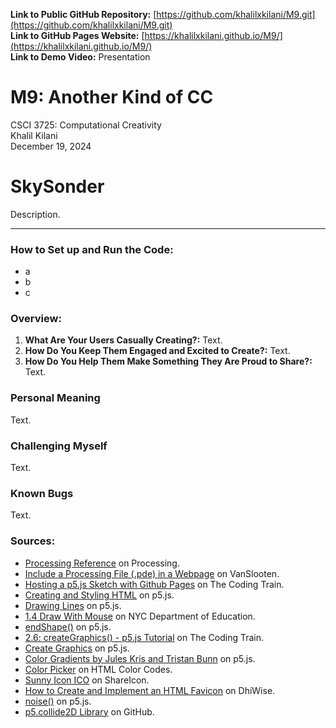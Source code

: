 **Link to Public GitHub Repository:** [https://github.com/khalilxkilani/M9.git](https://github.com/khalilxkilani/M9.git) \
**Link to GitHub Pages Website:** [https://khalilxkilani.github.io/M9/](https://khalilxkilani.github.io/M9/) \
**Link to Demo Video:** Presentation

# M9: Another Kind of CC
CSCI 3725: Computational Creativity \
Khalil Kilani \
December 19, 2024

# SkySonder
Description.

***

### How to Set up and Run the Code:
* a
* b
* c

### Overview:
1. **What Are Your Users Casually Creating?:** Text.
2. **How Do You Keep Them Engaged and Excited to Create?:** Text.
3. **How Do You Help Them Make Something They Are Proud to Share?:** Text.


### Personal Meaning
Text.

### Challenging Myself
Text.

### Known Bugs
Text.

### Sources:
* [Processing Reference](https://processing.org/reference) on Processing.
* [Include a Processing File (.pde) in a Webpage](https://home.et.utwente.nl/slootenvanf/2017/10/03/include-processing-file-in-webpage/) on VanSlooten.
* [Hosting a p5.js Sketch with Github Pages](https://youtu.be/ZneWjyn18e8?feature=shared) on The Coding Train.
* [Creating and Styling HTML](https://p5js.org/tutorials/creating-styling-html/) on p5.js.
* [Drawing Lines](https://p5js.org/examples/animation-and-variables-drawing-lines/) on p5.js.
* [1.4 Draw With Mouse](https://nycdoe-cs4all.github.io/units/2/lessons/lesson_1.4) on NYC Department of Education.
* [endShape()](https://p5js.org/reference/p5/endShape/) on p5.js.
* [2.6: createGraphics() - p5.js Tutorial](https://youtu.be/TaluaAD9MKA?si=-PxropzQQv_ftfrA) on The Coding Train.
* [Create Graphics](https://p5js.org/examples/advanced-canvas-rendering-create-graphics/) on p5.js.
* [Color Gradients by Jules Kris and Tristan Bunn](https://p5js.org/tutorials/color-gradients/) on p5.js.
* [Color Picker](https://htmlcolorcodes.com) on HTML Color Codes.
* [Sunny Icon ICO](https://www.shareicon.net/sunny-307412) on ShareIcon.
* [How to Create and Implement an HTML Favicon](https://www.dhiwise.com/post/how-to-create-and-implement-an-html-favicon) on DhiWise.
* [noise()](https://p5js.org/reference/p5/noise/) on p5.js.
* [p5.collide2D Library](https://github.com/bmoren/p5.collide2D.git) on GitHub.
